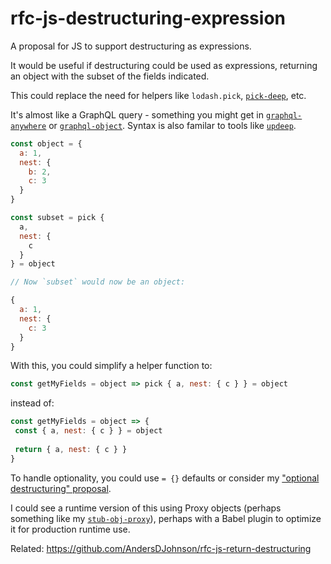 # rfc-js-destructuring-expression
A proposal for JS to support destructuring as expressions.

It would be useful if destructuring could be used as expressions, returning an object with the subset of the fields indicated.

This could replace the need for helpers like `lodash.pick`, [`pick-deep`](https://github.com/strikeentco/pick-deep), etc.

It's almost like a GraphQL query - something you might get in [`graphql-anywhere`](https://www.npmjs.com/package/graphql-anywhere) or [`graphql-object`](https://github.com/AndersDJohnson/graphql-object). Syntax is also familar to tools like [`updeep`](https://www.npmjs.com/package/updeep).

```js
const object = {
  a: 1,
  nest: {
    b: 2,
    c: 3
  }
}

const subset = pick {
  a,
  nest: {
    c
  }
} = object

// Now `subset` would now be an object:

{
  a: 1,
  nest: {
    c: 3
  }
}
```

With this, you could simplify a helper function to:

```js
const getMyFields = object => pick { a, nest: { c } } = object
```

instead of:

```js
const getMyFields = object => {
 const { a, nest: { c } } = object
 
 return { a, nest: { c } }
}
```

To handle optionality, you could use `= {}` defaults or consider my ["optional destructuring" proposal](https://github.com/AndersDJohnson/rfc-js-optional-destructuring).

I could see a runtime version of this using Proxy objects (perhaps something like my [`stub-obj-proxy`](https://github.com/AndersDJohnson/stub-obj-proxy)), perhaps with a Babel plugin to optimize it for production runtime use.

Related: https://github.com/AndersDJohnson/rfc-js-return-destructuring
